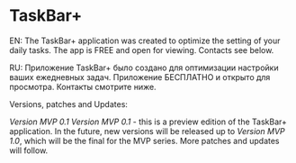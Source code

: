 # TaskBar+

EN:
  The TaskBar+ application was created to optimize the setting of your daily tasks. The app is FREE and open for viewing.
Contacts see below.

RU:
  Приложение TaskBar+ было создано для оптимизации настройки ваших ежедневных задач. Приложение БЕСПЛАТНО и открыто для просмотра.
Контакты смотрите ниже.

Versions, patches and Updates:

  _Version MVP 0.1_
      _Version MVP 0.1_ - this is a preview edition of the TaskBar+ application. In the future, new versions will be released 
    up to _Version MVP 1.0_, which will be the final for the MVP series. More patches and updates will follow.
